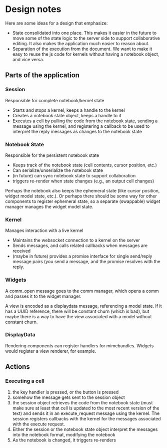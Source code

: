 Design notes
============

Here are some ideas for a design that emphasize:

* State consolidated into one place.  This makes it easier in the future to move some of the state logic to the server side to support collaborative editing.  It also makes the application much easier to reason about.
* Separation of the execution from the document.  We want to make it easy to reuse the js code for kernels without having a notebook object, and vice versa.


Parts of the application
------------------------

### Session
Responsible for complete notebook/kernel state

* Starts and stops a kernel, keeps a handle to the kernel
* Creates a notebook state object, keeps a handle to it
* Executes a cell by pulling the code from the notebook state, sending a message using the kernel, and registering a callback to be used to interpret the reply messages as changes to the notebook state


### Notebook State
Responsible for the persistent notebook state

* Keeps track of the notebook state (cell contents, cursor position, etc.)
* Can serialize/unserialize the notebook state
* (in future) can sync notebook state to support collaboration
* triggers re-render when state changes (e.g., an output cell changes)

Perhaps the notebook also keeps the ephemeral state (like cursor position, widget model state, etc.).  Or perhaps there should be some way for other components to register ephemeral state, so a separate (swappable) widget manager manages the widget model state.


### Kernel
Manages interaction with a live kernel
* Maintains the websocket connection to a kernel on the server
* Sends messages, and calls related callbacks when messages are received
* (maybe in future) provides a promise interface for single send/reply message pairs (you send a message, and the promise resolves with the reply.


### Widgets
A comm_open message goes to the comm manager, which opens a comm and passes it to the widget manager.

A view is encoded as a displaydata message, referencing a model state.  If it has a UUID reference, there will be constant churn (which is bad), but maybe there is a way to have the view associated with a model without constant churn.


### DisplayData
Rendering components can register handlers for mimebundles.  Widgets would register a view renderer, for example.


Actions
-------
### Executing a cell

1. the key handler is pressed, or the button is pressed
2. somehow the message gets sent to the session object
3. the session object retrieves the code from the notebook state (must make sure at least that cell is updated to the most recent version of the text) and sends it in an execute_request message using the kernel.  The session registers callbacks with the kernel for the messages associated with the execute request.
4. Either the session or the notebook state object interpret the messages into the notebook format, modifying the notebook
5. As the notebook is changed, it triggers re-renders

